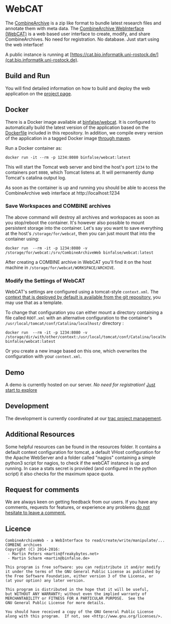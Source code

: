 # WebCAT

The [CombineArchive](http://co.mbine.org/standards/omex) is a zip like format to bundle latest research files and annotate them with meta data. The [CombineArchive WebInterface (WebCAT)](https://github.com/SemsProject/CombineArchiveWeb) is a web based user interface to create, modify, and share CombineArchives. No need for registration. No database. Just start using the web interface!

A public instance is running at [https://cat.bio.informatik.uni-rostock.de/](cat.bio.informatik.uni-rostock.de).

## Build and Run

You will find detailed information on how to build and deploy the web application on the [project page](https://sems.uni-rostock.de/trac/combinearchive-web).



## Docker

There is a Docker image available at [binfalse/webcat](https://hub.docker.com/r/binfalse/webcat/). It is configured to automatically build the latest version of the application based on the [Dockerfile](Dockerfile) included in this repository. In addition, we compile every version of the application in a tagged Docker image [through maven](https://binfalse.de/2016/05/31/mvn-automagically-create-a-docker-image/).

Run a Docker container as:

    docker run -it --rm -p 1234:8080 binfalse/webcat:latest

This will start the Tomcat web server and bind the host's port `1234` to the containers port `8080`, which Tomcat listens at. It will permanently dump Tomcat's catalina output log.

As soon as the container is up and running you should be able to access the CombineArchive web interface at http://localhost:1234

### Save Workspaces and COMBINE archives
The above command will destroy all archives and workspaces as soon as you stop/reboot the container.
It's however also possible to mount persistent storage into the container. Let's say you want to save everything at the host's `/storage/for/webcat`, then you can just mount that into the container using:

    docker run  --rm -it -p 1234:8080 -v /storage/for/webcat:/srv/CombineArchiveWeb binfalse/webcat:latest

After creating a COMBINE archive in WebCAT you'll find it on the host machine in `/storage/for/webcat/WORKSPACE/ARCHIVE`.

### Modify the Settings of WebCAT
WebCAT's settings are configured using a tomcat-style `context.xml`. The [context that is deployed by default is available from the git repository,](https://github.com/binfalse/CombineArchiveWeb/blob/master/src/main/docker/CombineArchiveWeb-DockerContext.xml) you may use that as a template.

To change that configuration you can either mount a directory containing a file called `ROOT.xml` with an alternative configuration to the container's `/usr/local/tomcat/conf/Catalina/localhost/` directory :

    docker run  --rm -it -p 1234:8080 -v /storage/dir/with/other/context:/usr/local/tomcat/conf/Catalina/localhost/ binfalse/webcat:latest

Or you create a new image based on this one, which overwrites the configuration with your `context.xml`.




## Demo
A demo is currently hosted on our server. *No need for registration!*
[Just start to explore](http://webcat.sems.uni-rostock.de)



## Development
The development is currently coordinated at our [trac project management](https://sems.uni-rostock.de/trac/combinearchive-web).



## Additional Resources
Some helpful resources can be found in the resources folder. It contains a default context configuration for tomcat, a default
VHost configuration for the Apache WebServer and a folder called "nagios" containing a simple python3 script for nagios, to
check if the webCAT instance is up and running. In case a stats secret is provided (and configured in the python script) it
also checks for the maximum space quota.


## Request for comments
We are always keen on getting feedback from our users. If you have any comments, requests for features, or experience any problems [do not hesitate to leave a comment.](https://github.com/SemsProject/CombineArchiveWeb/issues/new)


## Licence
    CombineArchiveWeb - a WebInterface to read/create/write/manipulate/... COMBINE archives
    Copyright (C) 2014-2016:
     - Martin Peters <martin@freakybytes.net>
     - Martin Scharm <martin@binfalse.de>
    
    This program is free software: you can redistribute it and/or modify
    it under the terms of the GNU General Public License as published by
    the Free Software Foundation, either version 3 of the License, or
    (at your option) any later version.
      
    This program is distributed in the hope that it will be useful,
    but WITHOUT ANY WARRANTY; without even the implied warranty of
    MERCHANTABILITY or FITNESS FOR A PARTICULAR PURPOSE.  See the
    GNU General Public License for more details.
    
    You should have received a copy of the GNU General Public License
    along with this program.  If not, see <http://www.gnu.org/licenses/>.

